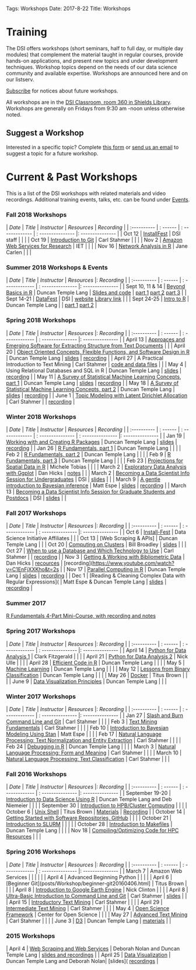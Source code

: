 Tags: Workshops
Date: 2017-8-22
Title: Workshops

# Training

The DSI offers workshops (short seminars, half to full day, or multiple day modules) that complement the material taught in regular courses, provide hands-on applications, and present new topics and under development techniques. Workshop topics depend on the needs of our data science community and available expertise. Workshops are announced here and on our listserv.

[Subscribe](signup.html) for notices about future workshops.

All workshops are in the [DSI Classroom, room 360 in Shields Library](http://dsi.ucdavis.edu/directions.html). Workshops are generally on Fridays from 9:30 am -noon unless otherwise noted. 

## Suggest a Workshop

Interested in a specific topic? Complete [this form](https://docs.google.com/forms/d/e/1FAIpQLScdNRern7tWGP7W1xji44W2dHa0GX1yvStsEu8taH5scJFuhw/viewform?edit_requested=true) or [send us an email](mailto:datascience@ucdavis.edu) to suggest a topic for a future workshop.


# Current & Past Workshops

This is a list of the DSI workshops with related materials and video recordings. Additional training events, talks, etc. can be found under [Events](categories.html).


### Fall 2018 Workshops
| *Date*    | *Title* | *Instructor* | *Resources* | *Recording* |
| :---------- | : ------ | : ------------- | : --------------- |: --------------- |
| Oct 12 | [InstallFest](posts/Workshop/2018WorkshopInstallFest20181012.html) | DSI staff | | |
| Oct 19 | [Introduction to Git](posts/Workshop/2018WorkshopGit20181019.html) | Carl Stahmer | | |
| Nov 2 | [Amazon Web Services for Research](posts/Workshop/2018WorkshopAWS20181102.html) | IET | | |
| Nov 16 | [Network Analysis in R](posts/Workshop/2018WorkshopNetwork20181116.html) | Jane Carlen | | |


### Summer 2018 Workshops & Events ###

| *Date*    | *Title* | *Instructor* | *Resources* |: *Recording* |
| :---------- | : ------ | : ------------- | : --------------- |: --------------- |
| Sept 10, 11 & 14 | [Beyond Basics in R](posts/Workshop/BeyondBasicsR201820180910.html) | Duncan Temple Lang |  [Slides and code](https://github.com/dsidavis/RBeyondBasics) | [part 1](https://www.youtube.com/watch?v=-cAxE62YMzU) [part 2](https://www.youtube.com/watch?v=YItBd02aaLU) [part 3](https://www.youtube.com/watch?v=e8CB9Ea8JCY) |
| Sept 14-21 | [DataFest](posts/DataFest/DataFest201820180914.html) | DSI | [website](http://dsi.ucdavis.edu/WineCatalogs/)  [Library link](https://digital.ucdavis.edu/search//%5B%5B%22isPartOf.%40id%22%2C%22or%22%2C%22%2Fcollection%2Fsherry-lehmann%22%5D%5D//10/) | |
| Sept 24-25 | [Intro to R](posts/Workshop/IntroR201820250924.html) | Duncan Temple Lang | | [part 1](https://www.youtube.com/watch?v=0O9fjsxpqsQ) [part 2](https://www.youtube.com/watch?v=ZyWch5HAhqY) |


### Spring 2018 Workshops

| *Date*    | *Title* | *Instructor* | *Resources* |: *Recording* |
| :---------- | : ------ | : ------------- | : --------------- |: --------------- |
| April 13 | [Approaces and Emerging Software for Extracting Structure from Text Documents](posts/Workshop/2018WorkshopPDFReading20180413.html) | |
| April 20 | [Object Oriented Concepts, Flexible Functions, and Software Design in R](posts/Workshop/2018WorkshopObjOriented20180420.html) | Duncan Temple Lang |  [slides](https://github.com/dsidavis/ROOPWorkshop) | [recording](https://www.youtube.com/watch?v=Gc-d96yQmyU&feature=youtu.be) |
| April 27 | A Practical Introduction to Text Mining | Carl Stahmer | [code and data files](https://github.com/cstahmer/text_mining_with_r) | |
| May 4 | Using Relational Databases and SQL in R | Duncan Temple Lang | [slides](https://github.com/dsidavis/SQLworkshop) | [recording](https://www.youtube.com/watch?v=ipOGYFhofn4&feature=youtu.be) |
| May 11 | [A Survey of Statistical Machine Learning Concepts, part 1](posts/Workshop/2018WorkshopMachine120180511.html) | Duncan Temple Lang | [slides](https://github.com/dsidavis/surveystatml) | [recording](https://www.youtube.com/watch?v=16Aq_8JE0Vc&feature=youtu.be)  |
| May 18 | [A Survey of Statistical Machine Learning Concepts, part 2](posts/Workshop/2018WorkshopMachine220180518.html) | Duncan Temple Lang | [slides](https://github.com/dsidavis/SurveyStatML) | [recording](https://www.youtube.com/watch?v=1DSio_Tv6Hc&feature=youtu.be)  |
| June 1 | [Topic Modeling with Latent Dirichlet Allocation](posts/Workshop/2018WorkshopTopicModeling20180601.html) | Carl Stahmer |  | [recording](https://www.youtube.com/watch?v=rHp05tFPDDk) |


### Winter 2018 Workshops

| *Date*    | *Title* | *Instructor* | *Resources* | *Recording* |
| :---------- | : ------ | : ------------- | : --------------- | : --------------- |: --------------- |
| Jan 19 | [Working with and Creating R Packages](posts/Workshop/Package20180119.html) | Duncan Temple Lang |  [slides](https://github/com/dsidavis/RPackagesWorkshop) | [recording](https://www.youtube.com/watch?v=ntFrolMI3Ng) |
| Jan 26 | [R Fundamentals, part 1](posts/Workshop/fundamentals1_1820180126.html) | Duncan Temple Lang | | |
| Feb 2 |  [R Fundamentals, part 2](posts/Workshop/fundamentals2_1820180202.html) | Duncan Temple Lang | | |
| Feb 9 | [R Fundamentals, part 3](posts/Workshop/fundamentals3_1820180209.html) | Duncan Temple Lang | | |
| Feb 23 | [Projections for Spatial Data in R](posts/Workshop/Projection20180223.html) | Michele Tobias | | |
| March 2 | [Exploratory Data Analysis with Ggplot](posts/Workshop/Ggplo20180302.html) | Dan Hicks | [notes](https://github.com/dhicks/ggplot_workshop/blob/master/outline.md) |  |
| March 2 | [Becoming a Data Scientist Info Session for Undergraduates](posts/Talk/2018DSInfoSession20180312.html) | DSI | [slides](DataScienceCareers/UGDataScientist.html#1) | |
| March 9 | [A gentle introduction to Bayesian inference](posts/Workshop/Baye20180309.html) | Matt Espe |  [slides](https://github.com/dsidavis/IntroBayesWorkshop) | [recording](https://www.youtube.com/watch?v=kw397Ioru3U) |
| March 13 | [Becoming a Data Scientist Info Session for Graduate Students and Postdocs](posts/Talk/2018DSInfoSession20180312.html) | DSI | [slides](GradDataScientist.html#1) | |

### Fall 2017 Workshops

| *Date*    | *Title* | *Instructor* | *Resources* |: *Recording* |
| :---------- | : ------ | : ------------- | : --------------- |: --------------- |
| Oct 6 | [Install-Fest](posts/Workshop/InstallFes20171006.html) | Data Science Initiative Affiliates | | 
| Oct 13 | [Web Scraping & APIs]	| Duncan Temple Lang | |
| Oct 20 | [Computing on Clusters](posts/Workshop/ClusterComputin20171020.html) | Bill Broadley | [slides](https://www.youtube.com/watch?v=KtUqgRdPOy4&feature=youtu.be) | |
| Oct 27 | [When to use a Database and Which Technology to Use](posts/Workshop/Database20171027.html) | Carl Stahmer |  | [recording](https://www.youtube.com/watch?v=HJFV_w3MxrU&feature=youtu.be) |
| Nov 3 | [Getting & Working with Bibliometric Data](posts/Workshop/Bibliometric20171103.html) | Dan Hicks | [recources](https://github.com/dsidavis/bibliometrics-workshop) |  [recording](https://www.youtube.com/watch?v=C1EnFjXXKho&t=2s  |
| Nov 17 | [Parallel Computing in R](posts/Workshop/ParallelComputing20171117.html) | Duncan Temple Lang | [slides](https://github.com/dsidavis/parallelr) | [recording](https://www.youtube.com/watch?v=TTKSlhrSZ3g&feature=youtu.be) |
| Dec 1 | [Reading & Cleaning Complex Data with Regular Expressions]( | Matt Espe & Duncan Temple Lang |  [slides](https://github.com/dsidavis/data_cleaning_w_r) | [recording](https://www.youtube.com/watch?v=VNUizaTVQAU) |


### Summer 2017

[R Fundamentals 4-Part Mini-Course, with recording and notes](posts/Workshop/RFundamental20170711.html) 


### Spring 2017 Workshops

| *Date*    | *Title* | *Instructor* | *Resources* |: *Recording* |
| :---------- | : ------ | : ------------- | : --------------- |: --------------- |
| April 14 | [Python for Data Analysis 1](posts/Workshop/python120170414.html) | Clark Fitzgerald | |	|
| April 21 | [Python for Data Analysis 2](posts/Workshop/python220170421.html) | Nick Ulle | | |
| April 28 | [Efficient Code in R](posts/Workshop/workshop-efficient-code-in-r20170428.html) | Duncan Temple Lang | | |
| May 5 | [Machine Learning](posts/Workshop/MachineLearnin20170505.html) | Duncan Temple Lang | | |
| May 12 | [Lessons from Binary Classification](posts/Workshop/BinaryClassificatio20170512.html) | Duncan Temple Lang | | |
| May 26 | [Docker](posts/Workshop/Docke20170526.html) | Titus Brown | | |
| June 9 | [Data Visualization Principles](posts/Workshop/Visualizatio20170609.html) | Duncan Temple Lang | | |


### Winter 2017 Workshops

| *Date*    | *Title* | *Instructor* | *Resources* |: *Recording* |
| :---------- | : ------ | : ------------- | : --------------- |: --------------- |
| Jan 27 | [Slash and Burn Command Line and Git](posts/Workshop/Gi20170203.html) | Carl Stahmer | | |
| Feb 3 | [Text Mining Fundamentals](posts/Workshop/TextMining120170203.html) | Carl Stahmer | | |
| Feb 10 | [Introduction to Bayesian Modeling Using Stan](posts/Workshop/sta20170210.html) | Matt Espe | | |
| Feb 17 | [Natural Language Processing: Text Normalization and Entity Extraction](posts/Workshop/TextNormEntityExtraction20170217.html) | Carl Stahmer | | |
| Feb 24 | [Debugging in R](posts/Workshop/DebuggingIn20170224.html) | Duncan Temple Lang | | |
| March 3 | [Natural Language Processing: Form and Meaning](posts/Workshop/NLPFormMeaning20170303.html) | Carl Stahmer | | |
| March 10 | [Natural Language Processing: Text Classification](posts/Workshop/NLPTextClassification20170310.html) | Carl Stahmer | | |


### Fall 2016 Workshops

| *Date*    | *Title* | *Instructor* | *Resources* |: *Recording* |
| :---------- | : ------ | : ------------- | : --------------- |: --------------- |
| September 19-20 | [Introduction to Data Science Using R](posts/Workshop/Rbootcam20160919.html) | Duncan Temple Lang and Deb Niemeier | | |
| September 30 | [Introduction to HPB/Cluster Computing](posts/Workshop/HPC120160930.html) | | | 
| October 6 | [Unix Shell](posts/Workshop/UnixShel20161006.html) | Titus Brown | [Materials](https://dib-training.readthedocs.io/en/pub/2016-10-06-shell-halfday.html) |  [Recording](https://dib-training.readthedocs.io/en/pub/2016-10-06-shell-halfday.html) |
| October 14 | [Getting Started with Software Repositories, GitHub](posts/Workshop/HPC220161014.html) | | |
| October 21 | [Introduction to SLURM](posts/Workshop/HPC220161014.html) | | | |
| October 28 | [Introduction to Makefiles](posts/Workshop/HPC420161028.html) | Duncan Temple Lang | | |
| Nov 18 | [Compiling/Optimizing Code for HPC Resources](posts/Workshop/HPC620161118.html) | | | 


### Spring 2016 Workshops

| *Date*    | *Title* | *Instructor* | *Resources* |: *Recording* |
| :---------- | : ------ | : ------------- | : --------------- |: --------------- |
| March 7 | Amazon Web Services | | | | |
| April 4 | Advanced Beginning Python | | | |
| April 6 | [Beginner Git](posts/Workshop/beginner-git20160406.html] | Titus Brown | | |
| April 8 | [Introduction to Google Earth Engine](posts/Workshop/hands-on-introduction-to-google-earth-engine20160408.html) | Nick Clinton | | |
| April 8 | [Ultra-Basic Introduction to Command Line and Git](posts/Workshop/cmdlinegit20160408.html) | Carl Stahmer | [slides](http://ds.lib.ucdavis.edu/2016/04/01/48-ultra-basic-introduction-to-the-command-line-and-git-2/)  | |
| April 15 | [Introductory Text Mining](posts/Workshop/introductory-text-mining20160415.html) | Carl Stahmer | | |
| April 29 | [Intermediate Text Mining](posts/Workshop/intermediate-text-mining20160429.html) | Carl Stahmer | | |
| May 4 | [Open Science Framework](posts/Workshop/open-science-framework-workshop20160504.html) | Center for Open Science | | |
| May 27 | [Advanced Text Mining](posts/Workshop/advanced-text-mining20160527.html) | Carl Stahmer | | |
| June 3 | [D3](posts/Workshop/D3DataVisualizatio20160603.html) | Duncan Temple Lang | [materials](https://github.com/duncantl/D3materials) | |


### 2015 Workshops

| April 4 | [Web Scraping and Web Services](posts/Workshop/WebScraping201520150404.html) | Deborah Nolan and Duncan Temple Lang | [slides and recordings](NSFWorkshops/Visualization/) |
| April 25 | [Data Visualization](posts/Workshop/1-day-workshop-on-visualization-with-r20150425.html) | Duncan Temple Lang and Deborah Nolan| [slides]( [recordings](NSFWorkshops/Visualization/movies.html) |